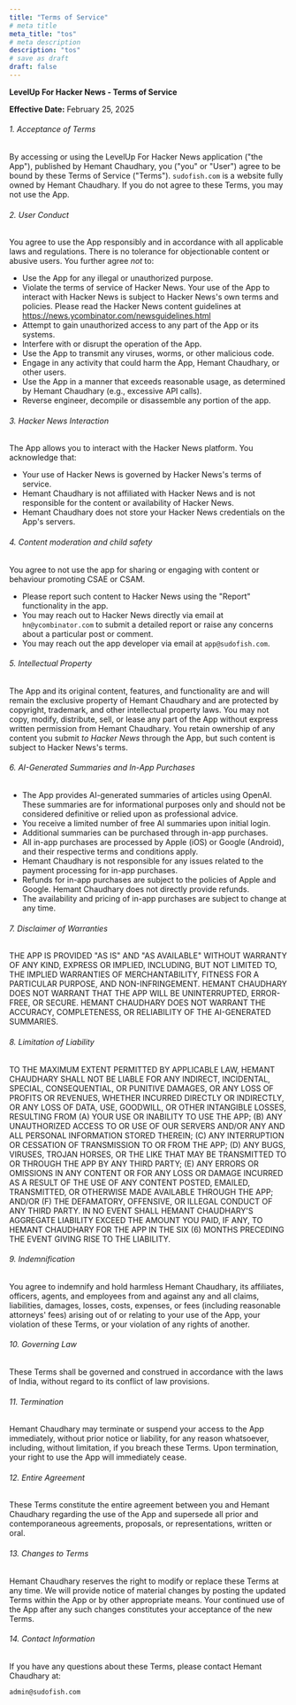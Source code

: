 ```yaml
---
title: "Terms of Service"
# meta title
meta_title: "tos"
# meta description
description: "tos"
# save as draft
draft: false
---
```


**LevelUp For Hacker News - Terms of Service**

**Effective Date:** February 25, 2025

<h6>1. Acceptance of Terms</h6>

By accessing or using the LevelUp For Hacker News application ("the App"), published by Hemant Chaudhary, you ("you" or "User") agree to be bound by these Terms of Service ("Terms"). `sudofish.com` is a website fully owned by Hemant Chaudhary. If you do not agree to these Terms, you may not use the App.

<h6>2. User Conduct</h6>

You agree to use the App responsibly and in accordance with all applicable laws and regulations. There is no tolerance for objectionable content or abusive users. You further agree *not* to:

*   Use the App for any illegal or unauthorized purpose.
*   Violate the terms of service of Hacker News. Your use of the App to interact with Hacker News is subject to Hacker News's own terms and policies. Please read the Hacker News content guidelines at https://news.ycombinator.com/newsguidelines.html
*   Attempt to gain unauthorized access to any part of the App or its systems.
*   Interfere with or disrupt the operation of the App.
*   Use the App to transmit any viruses, worms, or other malicious code.
*   Engage in any activity that could harm the App, Hemant Chaudhary, or other users.
*   Use the App in a manner that exceeds reasonable usage, as determined by Hemant Chaudhary (e.g., excessive API calls).
*   Reverse engineer, decompile or disassemble any portion of the app.

<h6>3. Hacker News Interaction</h6>

The App allows you to interact with the Hacker News platform. You acknowledge that:

*   Your use of Hacker News is governed by Hacker News's terms of service.
*   Hemant Chaudhary is not affiliated with Hacker News and is not responsible for the content or availability of Hacker News.
*   Hemant Chaudhary does not store your Hacker News credentials on the App's servers.

<h6 id="content-moderation-and-child-safety" style="scroll-margin-top: calc(60px + 1rem);">4. Content moderation and child safety</h6>

You agree to not use the app for sharing or engaging with content or behaviour promoting CSAE or CSAM.

* Please report such content to Hacker News using the "Report" functionality in the app.
* You may reach out to Hacker News directly via email at `hn@ycombinator.com` to submit a detailed report or raise any concerns about a particular post or comment.
* You may reach out the app developer via email at `app@sudofish.com`.

<h6>5. Intellectual Property</h6>

The App and its original content, features, and functionality are and will remain the exclusive property of Hemant Chaudhary and are protected by copyright, trademark, and other intellectual property laws. You may not copy, modify, distribute, sell, or lease any part of the App without express written permission from Hemant Chaudhary. You retain ownership of any content you submit *to Hacker News* through the App, but such content is subject to Hacker News's terms.

<h6>6. AI-Generated Summaries and In-App Purchases</h6>

*   The App provides AI-generated summaries of articles using OpenAI. These summaries are for informational purposes only and should not be considered definitive or relied upon as professional advice.
*   You receive a limited number of free AI summaries upon initial login.
*   Additional summaries can be purchased through in-app purchases.
*   All in-app purchases are processed by Apple (iOS) or Google (Android), and their respective terms and conditions apply.
*   Hemant Chaudhary is not responsible for any issues related to the payment processing for in-app purchases.
*   Refunds for in-app purchases are subject to the policies of Apple and Google. Hemant Chaudhary does not directly provide refunds.
*   The availability and pricing of in-app purchases are subject to change at any time.

<h6>7. Disclaimer of Warranties</h6>

THE APP IS PROVIDED "AS IS" AND "AS AVAILABLE" WITHOUT WARRANTY OF ANY KIND, EXPRESS OR IMPLIED, INCLUDING, BUT NOT LIMITED TO, THE IMPLIED WARRANTIES OF MERCHANTABILITY, FITNESS FOR A PARTICULAR PURPOSE, AND NON-INFRINGEMENT. HEMANT CHAUDHARY DOES NOT WARRANT THAT THE APP WILL BE UNINTERRUPTED, ERROR-FREE, OR SECURE. HEMANT CHAUDHARY DOES NOT WARRANT THE ACCURACY, COMPLETENESS, OR RELIABILITY OF THE AI-GENERATED SUMMARIES.

<h6>8. Limitation of Liability</h6>

TO THE MAXIMUM EXTENT PERMITTED BY APPLICABLE LAW, HEMANT CHAUDHARY SHALL NOT BE LIABLE FOR ANY INDIRECT, INCIDENTAL, SPECIAL, CONSEQUENTIAL, OR PUNITIVE DAMAGES, OR ANY LOSS OF PROFITS OR REVENUES, WHETHER INCURRED DIRECTLY OR INDIRECTLY, OR ANY LOSS OF DATA, USE, GOODWILL, OR OTHER INTANGIBLE LOSSES, RESULTING FROM (A) YOUR USE OR INABILITY TO USE THE APP; (B) ANY UNAUTHORIZED ACCESS TO OR USE OF OUR SERVERS AND/OR ANY AND ALL PERSONAL INFORMATION STORED THEREIN; (C) ANY INTERRUPTION OR CESSATION OF TRANSMISSION TO OR FROM THE APP; (D) ANY BUGS, VIRUSES, TROJAN HORSES, OR THE LIKE THAT MAY BE TRANSMITTED TO OR THROUGH THE APP BY ANY THIRD PARTY; (E) ANY ERRORS OR OMISSIONS IN ANY CONTENT OR FOR ANY LOSS OR DAMAGE INCURRED AS A RESULT OF THE USE OF ANY CONTENT POSTED, EMAILED, TRANSMITTED, OR OTHERWISE MADE AVAILABLE THROUGH THE APP; AND/OR (F) THE DEFAMATORY, OFFENSIVE, OR ILLEGAL CONDUCT OF ANY THIRD PARTY. IN NO EVENT SHALL HEMANT CHAUDHARY'S AGGREGATE LIABILITY EXCEED THE AMOUNT YOU PAID, IF ANY, TO HEMANT CHAUDHARY FOR THE APP IN THE SIX (6) MONTHS PRECEDING THE EVENT GIVING RISE TO THE LIABILITY.

<h6>9. Indemnification</h6>

You agree to indemnify and hold harmless Hemant Chaudhary, its affiliates, officers, agents, and employees from and against any and all claims, liabilities, damages, losses, costs, expenses, or fees (including reasonable attorneys' fees) arising out of or relating to your use of the App, your violation of these Terms, or your violation of any rights of another.

<h6>10. Governing Law</h6>

These Terms shall be governed and construed in accordance with the laws of India, without regard to its conflict of law provisions.

<h6>11. Termination</h6>

Hemant Chaudhary may terminate or suspend your access to the App immediately, without prior notice or liability, for any reason whatsoever, including, without limitation, if you breach these Terms. Upon termination, your right to use the App will immediately cease.

<h6>12. Entire Agreement</h6>

These Terms constitute the entire agreement between you and Hemant Chaudhary regarding the use of the App and supersede all prior and contemporaneous agreements, proposals, or representations, written or oral.

<h6>13. Changes to Terms</h6>

Hemant Chaudhary reserves the right to modify or replace these Terms at any time. We will provide notice of material changes by posting the updated Terms within the App or by other appropriate means. Your continued use of the App after any such changes constitutes your acceptance of the new Terms.

<h6>14. Contact Information</h6>

If you have any questions about these Terms, please contact Hemant Chaudhary at:

`admin@sudofish.com`